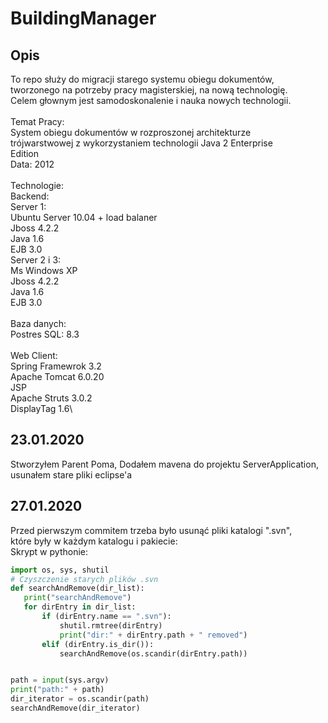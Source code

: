 # BuildingManager

## Opis  
To repo służy do migracji starego systemu obiegu dokumentów, tworzonego na potrzeby pracy magisterskiej, na nową technologię.\
Celem głownym jest samodoskonalenie i nauka nowych technologii.\
\
Temat Pracy:\
System obiegu dokumentów w rozproszonej architekturze\
trójwarstwowej z wykorzystaniem technologii Java 2 Enterprise\
Edition\
Data: 2012\
\
Technologie:\
Backend:\
Server 1:\
  Ubuntu Server 10.04 + load balaner\
  Jboss 4.2.2\
  Java 1.6\
  EJB 3.0\
Server 2 i 3:\
 Ms Windows XP\
  Jboss 4.2.2\
  Java 1.6\
  EJB 3.0\
\
Baza danych:\
  Postres SQL: 8.3\
\
Web Client:\
  Spring Framewrok 3.2\
  Apache Tomcat 6.0.20\
  JSP\
  Apache Struts 3.0.2\
  DisplayTag 1.6\

## 23.01.2020
Stworzyłem Parent Poma, Dodałem mavena do projektu ServerApplication,\
usunałem stare pliki eclipse'a

## 27.01.2020

Przed pierwszym commitem trzeba było usunąć pliki katalogi ".svn",\
 które były w każdym katalogu i pakiecie:\
 Skrypt w pythonie:
 
 ```python
import os, sys, shutil
# Czyszczenie starych plików .svn
def searchAndRemove(dir_list):
    print("searchAndRemove")
    for dirEntry in dir_list:
        if (dirEntry.name == ".svn"):
            shutil.rmtree(dirEntry)
            print("dir:" + dirEntry.path + " removed")
        elif (dirEntry.is_dir()):
            searchAndRemove(os.scandir(dirEntry.path))


path = input(sys.argv)
print("path:" + path)
dir_iterator = os.scandir(path)
searchAndRemove(dir_iterator)
```
